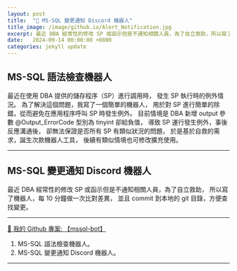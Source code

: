 ```yaml
---
layout: post
title:  "🔗 MS-SQL 變更通知 Discord 機器人"
title_image: /image/github.io/Alert_Notification.jpg
excerpt: 最近 DBA 經常性的修改 SP 或函示但是不通知相關人員，為了自立救助，所以寫了機器人，每 10 分鐘做一次比對差異，並且 commit 到本地的 git 目錄，方便查找變更。
date:   2024-09-14 00:00:00 +0800
categories: jekyll update
---
```


## MS-SQL 語法檢查機器人
最近在使用 DBA 提供的儲存程序（SP）進行調用時，
發生 SP 執行時的例外情況。
為了解決這個問題，我寫了一個簡單的機器人，
用於對 SP 進行簡單的除錯，從而避免在應用程序呼叫 SP 時發生例外。
目前情境是 DBA 新增 output 參數 @Output_ErrorCode 型別為 tinyint 卻給負值，
導致 SP 運行發生例外，事後反應溝通後，
卻無法保證是否所有 SP 有類似狀況的問題，
於是基於自救的需求，誕生次款機器人工具，
後續有類似情境也可修改擴充使用。

---

## MS-SQL 變更通知 Discord 機器人
最近 DBA 經常性的修改 SP 或函示但是不通知相關人員，為了自立救助，
所以寫了機器人，每 10 分鐘做一次比對差異，
並且 commit 到本地的 git 目錄，方便查找變更。

---

[🔗 我的 Github 專案: 【mssql-bot】](https://github.com/chiisen/mssql-bot)  
1. MS-SQL 語法檢查機器人。
2. MS-SQL 變更通知 Discord 機器人。

---
